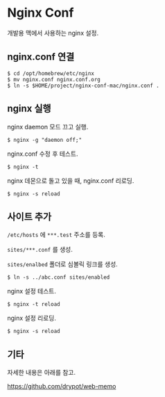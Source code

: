 # Nginx Conf

개발용 맥에서 사용하는 nginx 설정.

## nginx.conf 연결

    $ cd /opt/homebrew/etc/nginx
    $ mv nginx.conf nginx.conf.org
    $ ln -s $HOME/project/nginx-conf-mac/nginx.conf .

## nginx 실행

nginx daemon 모드 끄고 실행.

    $ nginx -g "daemon off;"

nginx.conf 수정 후 테스트.

    $ nginx -t

nginx 데몬으로 돌고 있을 때, nginx.conf 리로딩.

    $ nginx -s reload 

## 사이트 추가

`/etc/hosts` 에 `***.test` 주소를 등록.

`sites/***.conf` 를 생성.

`sites/enalbed` 폴더로 심볼릭 링크를 생성.

    $ ln -s ../abc.conf sites/enabled

nginx 설정 테스트.

    $ nginx -t reload

nginx 설정 리로딩.

    $ nginx -s reload

## 기타

자세한 내용은 아래를 참고.

<https://github.com/drypot/web-memo>

